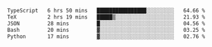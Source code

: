 <!--START_SECTION:waka-->

```txt
TypeScript   6 hrs 50 mins   ████████████████░░░░░░░░░   64.66 %
TeX          2 hrs 19 mins   █████▒░░░░░░░░░░░░░░░░░░░   21.93 %
JSON         28 mins         █░░░░░░░░░░░░░░░░░░░░░░░░   04.56 %
Bash         20 mins         ▓░░░░░░░░░░░░░░░░░░░░░░░░   03.25 %
Python       17 mins         ▓░░░░░░░░░░░░░░░░░░░░░░░░   02.76 %
```

<!--END_SECTION:waka-->

